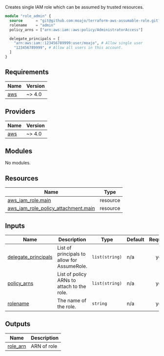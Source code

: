 Creates single IAM role which can be assumed by trusted resources.

```tf
module "role_admin" {
  source      = "git@github.com:moajo/terraform-aws-assumable-role.git?ref=v1.0.0"
  rolename    = "admin"
  policy_arns = ["arn:aws:iam::aws:policy/AdministratorAccess"]

  delegate_principals = [
    "arn:aws:iam::123456789999:user/moajo", # Allow single user
    "123456789999", # Allow all users in this account.
  ]
}
```

<!-- BEGIN_TF_DOCS -->

## Requirements

| Name                                                   | Version |
| ------------------------------------------------------ | ------- |
| <a name="requirement_aws"></a> [aws](#requirement_aws) | ~> 4.0  |

## Providers

| Name                                             | Version |
| ------------------------------------------------ | ------- |
| <a name="provider_aws"></a> [aws](#provider_aws) | ~> 4.0  |

## Modules

No modules.

## Resources

| Name                                                                                                                                          | Type     |
| --------------------------------------------------------------------------------------------------------------------------------------------- | -------- |
| [aws_iam_role.main](https://registry.terraform.io/providers/hashicorp/aws/latest/docs/resources/iam_role)                                     | resource |
| [aws_iam_role_policy_attachment.main](https://registry.terraform.io/providers/hashicorp/aws/latest/docs/resources/iam_role_policy_attachment) | resource |

## Inputs

| Name                                                                                       | Description                                 | Type           | Default | Required |
| ------------------------------------------------------------------------------------------ | ------------------------------------------- | -------------- | ------- | :------: |
| <a name="input_delegate_principals"></a> [delegate_principals](#input_delegate_principals) | List of principals to allow for AssumeRole. | `list(string)` | n/a     |   yes    |
| <a name="input_policy_arns"></a> [policy_arns](#input_policy_arns)                         | List of policy ARNs to attach to the role.  | `list(string)` | n/a     |   yes    |
| <a name="input_rolename"></a> [rolename](#input_rolename)                                  | The name of the role.                       | `string`       | n/a     |   yes    |

## Outputs

| Name                                                        | Description |
| ----------------------------------------------------------- | ----------- |
| <a name="output_role_arn"></a> [role_arn](#output_role_arn) | ARN of role |

<!-- END_TF_DOCS -->
